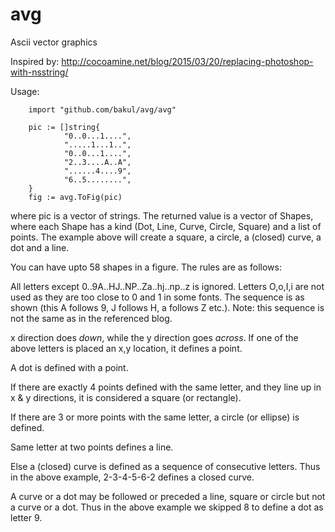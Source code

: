 # avg
Ascii vector graphics

Inspired by:
<http://cocoamine.net/blog/2015/03/20/replacing-photoshop-with-nsstring/>

Usage:

        import "github.com/bakul/avg/avg"

        pic := []string{
                "0..0...1....",
                ".....1...1..",
                "0..0...1....",
                "2..3....A..A",
                "......4....9",
                "6..5........",
        }
        fig := avg.ToFig(pic)

where pic is a vector of strings. The returned value is a
vector of Shapes, where each Shape has a kind (Dot, Line,
Curve, Circle, Square) and a list of points. The example
above will create a square, a circle, a (closed) curve, a dot
and a line.

You can have upto 58 shapes in a figure. The rules are as follows:

All letters except 0..9A..HJ..NP..Za..hj..np..z is ignored.
Letters O,o,I,i are not used as they are too close to 0 and 1
in some fonts.  The sequence is as shown (this A follows 9, J
follows H, a follows Z etc.). Note: this sequence is not the
same as in the referenced blog.

x direction does *down*, while the y direction goes *across*.
If one of the above letters is placed an x,y location, it
defines a point.

A dot is defined with a point.

If there are exactly 4 points defined with the same letter,
and they line up in x & y directions, it is considered a
square (or rectangle).

If there are 3 or more points with the same letter, a circle
(or ellipse) is defined.

Same letter at two points defines a line.

Else a (closed) curve is defined as a sequence of consecutive
letters.  Thus in the above example, 2-3-4-5-6-2 defines a
closed curve.

A curve or a dot may be followed or preceded a line, square
or circle but not a curve or a dot. Thus in the above example
we skipped 8 to define a dot as letter 9.
